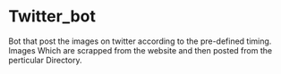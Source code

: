 # Twitter_bot
Bot that post the images on twitter according to the pre-defined timing.
Images Which are scrapped from the website and then posted from the perticular Directory.

